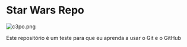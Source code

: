 # Star Wars Repo

![c3po.png](C3PO)

Este repositório é um teste para que eu aprenda a usar o Git e o GitHub

